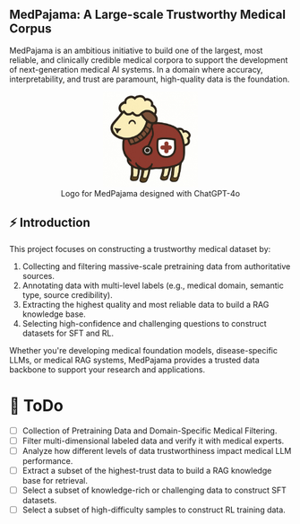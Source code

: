 ## MedPajama: A Large-scale Trustworthy Medical Corpus

MedPajama is an ambitious initiative to build one of the largest, most reliable, and clinically credible medical corpora to support the development of next-generation medical AI systems. In a domain where accuracy, interpretability, and trust are paramount, high-quality data is the foundation.

<p align="center">
<img src="./assets/icon.jpg" alt="logo" width="170" class="center"/><br>
Logo for MedPajama designed with ChatGPT-4o
</p>

## ⚡ Introduction
This project focuses on constructing a trustworthy medical dataset by:
1. Collecting and filtering massive-scale pretraining data from authoritative sources.
2. Annotating data with multi-level labels (e.g., medical domain, semantic type, source credibility).
3. Extracting the highest quality and most reliable data to build a RAG knowledge base.
4. Selecting high-confidence and challenging questions to construct datasets for SFT and RL.

Whether you're developing medical foundation models, disease-specific LLMs, or medical RAG systems, MedPajama provides a trusted data backbone to support your research and applications.

# 🎯 ToDo
- [ ] Collection of Pretraining Data and Domain-Specific Medical Filtering.
- [ ] Filter multi-dimensional labeled data and verify it with medical experts.
- [ ] Analyze how different levels of data trustworthiness impact medical LLM performance.
- [ ] Extract a subset of the highest-trust data to build a RAG knowledge base for retrieval.
- [ ] Select a subset of knowledge-rich or challenging data to construct SFT datasets.
- [ ] Select a subset of high-difficulty samples to construct RL training data.
